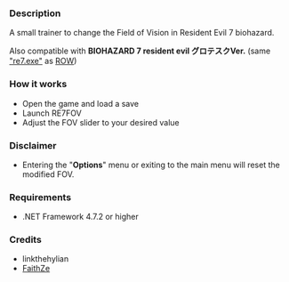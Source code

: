 ### Description

A small trainer to change the Field of Vision in Resident Evil 7 biohazard.

Also compatible with **BIOHAZARD 7 resident evil グロテスクVer.** (same ["re7.exe"](https://steamdb.info/depot/530941/) as [ROW](https://i.imgur.com/ybB1cAb.png))

### How it works
- Open the game and load a save
- Launch RE7FOV
- Adjust the FOV slider to your desired value

### Disclaimer
- Entering the "**Options**" menu or exiting to the main menu will reset the modified FOV.

### Requirements
- .NET Framework 4.7.2 or higher

### Credits
- linkthehylian
- [FaithZe](https://github.com/faiithze)
